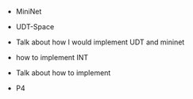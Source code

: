 - MiniNet
- UDT-Space
- Talk about how I would implement UDT and mininet
- how to implement INT 
- Talk about how to implement 

- P4
